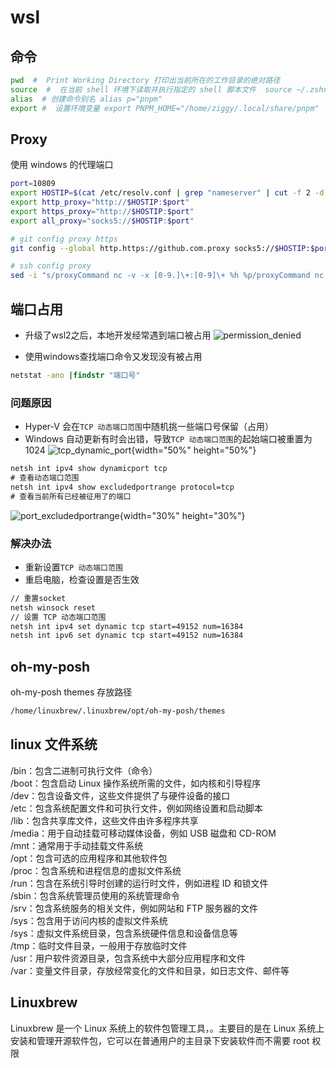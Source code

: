 # wsl

## 命令
```bash
pwd  #  Print Working Directory 打印出当前所在的工作目录的绝对路径
source  #  在当前 shell 环境下读取并执行指定的 shell 脚本文件  source ~/.zshrc
alias  # 创建命令别名 alias p="pnpm"
export #  设置环境变量 export PNPM_HOME="/home/ziggy/.local/share/pnpm"
```

## Proxy
使用 windows 的代理端口
```bash
port=10809
export HOSTIP=$(cat /etc/resolv.conf | grep "nameserver" | cut -f 2 -d " ")
export http_proxy="http://$HOSTIP:$port"
export https_proxy="http://$HOSTIP:$port"
export all_proxy="socks5://$HOSTIP:$port"

# git config proxy https
git config --global http.https://github.com.proxy socks5://$HOSTIP:$port

# ssh config proxy
sed -i "s/proxyCommand nc -v -x [0-9.]\+:[0-9]\+ %h %p/proxyCommand nc -v -x $HOSTIP:$port %h %p/g" ~/.ssh/config
```

## 端口占用

* 升级了wsl2之后，本地开发经常遇到端口被占用
![permission_denied](/img/port_permission_denied.png)

* 使用windows查找端口命令又发现没有被占用
```cmd
netstat -ano |findstr "端口号"
```

### 问题原因

* Hyper-V 会在`TCP 动态端口范围`中随机挑一些端口号保留（占用）
* Windows 自动更新有时会出错，导致`TCP 动态端口范围`的起始端口被重置为 1024
![tcp_dynamic_port](/img/tcp_dynamic_port.png){width="50%" height="50%"}
```cmd
netsh int ipv4 show dynamicport tcp
# 查看动态端口范围
netsh int ipv4 show excludedportrange protocol=tcp
# 查看当前所有已经被征用了的端口
```
![port_excludedportrange](/img/port_excludedportrange.png){width="30%" height="30%"}

### 解决办法
* 重新设置`TCP 动态端口范围`
* 重启电脑，检查设置是否生效
```cmd
// 重置socket
netsh winsock reset
// 设置 TCP 动态端口范围
netsh int ipv4 set dynamic tcp start=49152 num=16384
netsh int ipv6 set dynamic tcp start=49152 num=16384
```

## oh-my-posh
oh-my-posh themes 存放路径
```bash
/home/linuxbrew/.linuxbrew/opt/oh-my-posh/themes
```

## linux 文件系统
/bin：包含二进制可执行文件（命令）   
/boot：包含启动 Linux 操作系统所需的文件，如内核和引导程序  
/dev：包含设备文件，这些文件提供了与硬件设备的接口  
/etc：包含系统配置文件和可执行文件，例如网络设置和启动脚本  
/lib：包含共享库文件，这些文件由许多程序共享  
/media：用于自动挂载可移动媒体设备，例如 USB 磁盘和 CD-ROM  
/mnt：通常用于手动挂载文件系统  
/opt：包含可选的应用程序和其他软件包  
/proc：包含系统和进程信息的虚拟文件系统  
/run：包含在系统引导时创建的运行时文件，例如进程 ID 和锁文件  
/sbin：包含系统管理员使用的系统管理命令  
/srv：包含系统服务的相关文件，例如网站和 FTP 服务器的文件  
/sys：包含用于访问内核的虚拟文件系统  
/sys：虚拟文件系统目录，包含系统硬件信息和设备信息等  
/tmp：临时文件目录，一般用于存放临时文件  
/usr：用户软件资源目录，包含系统中大部分应用程序和文件  
/var：变量文件目录，存放经常变化的文件和目录，如日志文件、邮件等  

## Linuxbrew
Linuxbrew 是一个 Linux 系统上的软件包管理工具，。主要目的是在 Linux 系统上安装和管理开源软件包，它可以在普通用户的主目录下安装软件而不需要 root 权限